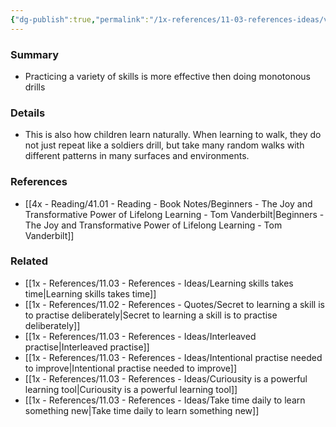 ```yaml
---
{"dg-publish":true,"permalink":"/1x-references/11-03-references-ideas/variable-practise-helps-learn-better/","title":"Variable practise helps learn better","dgShowBacklinks":false}
---
```



### Summary
- Practicing a variety of skills is more effective then doing monotonous drills

### Details
- This is also how children learn naturally. When learning to walk, they do not just repeat like a soldiers drill, but take many random walks with different patterns in many surfaces and environments.

### References
- [[4x - Reading/41.01 - Reading - Book Notes/Beginners - The Joy and Transformative Power of Lifelong Learning - Tom Vanderbilt\|Beginners - The Joy and Transformative Power of Lifelong Learning - Tom Vanderbilt]]

### Related
- [[1x - References/11.03 - References - Ideas/Learning skills takes time\|Learning skills takes time]]
- [[1x - References/11.02 - References - Quotes/Secret to learning a skill is to practise deliberately\|Secret to learning a skill is to practise deliberately]]
- [[1x - References/11.03 - References - Ideas/Interleaved practise\|Interleaved practise]]
- [[1x - References/11.03 - References - Ideas/Intentional practise needed to improve\|Intentional practise needed to improve]]
- [[1x - References/11.03 - References - Ideas/Curiousity is a powerful learning tool\|Curiousity is a powerful learning tool]]
- [[1x - References/11.03 - References - Ideas/Take time daily to learn something new\|Take time daily to learn something new]]